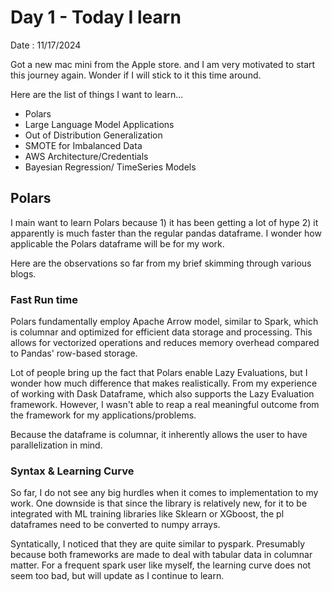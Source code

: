 # Day 1 - Today I learn

Date : 11/17/2024

Got a new mac mini from the Apple store. and I am very motivated to start this journey again. Wonder if I will stick to it this time around. 

Here are the list of things I want to learn...

- Polars
- Large Language Model Applications
- Out of Distribution Generalization 
- SMOTE for Imbalanced Data
- AWS Architecture/Credentials
- Bayesian Regression/ TimeSeries Models

## Polars

I main want to learn Polars because 1) it has been getting a lot of hype 2) it apparently is much faster than the regular pandas dataframe. I wonder how applicable the Polars dataframe will be for my work. 

Here are the observations so far from my brief skimming through various blogs. 

### Fast Run time
Polars fundamentally employ Apache Arrow model, similar to Spark, which is columnar and optimized for efficient data storage and processing. This allows for vectorized operations and reduces memory overhead compared to Pandas' row-based storage.

Lot of people bring up the fact that Polars enable Lazy Evaluations, but I wonder how much difference that makes realistically. From my experience of working with Dask Dataframe, which also supports the Lazy Evaluation framework. However, I wasn't able to reap a real meaningful outcome from the framework for my applications/problems.

Because the dataframe is columnar, it inherently allows the user to have parallelization in mind. 

### Syntax & Learning Curve
So far, I do not see any big hurdles when it comes to implementation to my work. One downside is that since the library is relatively new, for it to be integrated with ML training libraries like Sklearn or XGboost, the pl dataframes need to be converted to numpy arrays. 

Syntatically, I noticed that they are quite similar to pyspark. Presumably because both frameworks are made to deal with tabular data in columnar matter. For a frequent spark user like myself, the learning curve does not seem too bad, but will update as I continue to learn. 